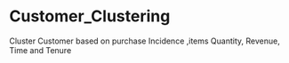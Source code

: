 # Customer_Clustering
Cluster Customer based on purchase Incidence ,items Quantity, Revenue, Time and Tenure
